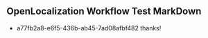 ## OpenLocalization Workflow Test MarkDown
* a77fb2a8-e6f5-436b-ab45-7ad08afbf482 thanks!

<!--HONumber=Sep16_HO1-->


